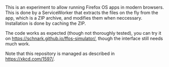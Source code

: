 This is an experiment to allow running Firefox OS apps in modern browsers. This is done by a ServiceWorker that extracts the files on the fly from the app, which is a ZIP archive, and modifies them when neccessary. Installation is done by caching the ZIP.

The code works as expected (though not thoroughly tested), you can try it on https://schnark.github.io/ffos-simulator/, though the interface still needs much work.

Note that this repository is managed as described in https://xkcd.com/1597/.

